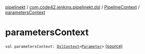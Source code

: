 [pipelinekt](../../index.md) / [com.code42.jenkins.pipelinekt.dsl](../index.md) / [PipelineContext](index.md) / [parametersContext](./parameters-context.md)

# parametersContext

`val parametersContext: `[`DslContext`](../-dsl-context/index.md)`<`[`Parameter`](../../com.code42.jenkins.pipelinekt.core/-parameter/index.md)`>` [(source)](https://github.com/code42/pipelinekt/tree/master/dsl/src/main/kotlin/com/code42/jenkins/pipelinekt/dsl/PipelineContext.kt#L16)